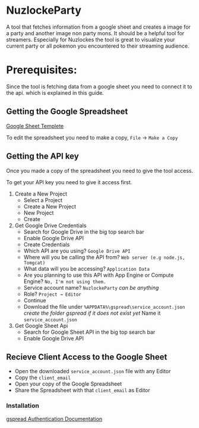 # NuzlockeParty
A tool that fetches information from a google sheet and creates a image for a party and another image non party mons. 
It should be a helpful tool for streamers. Especially for Nuzlockes the tool is great to visualize your current party or all pokemon you encountered to their streaming audience.

# Prerequisites:
Since the tool is fetching data from a google sheet you need to connect it to the api. which is explained in this guide.

## Getting the Google Spreadsheet
[Google Sheet Templete](https://docs.google.com/spreadsheets/d/1vuRwyKBmP0qiYCc6NR9SaK-5cf0tuJ-JGlO0Zme_yMc/edit?usp=sharing)

To edit the spreadsheet you need to make a copy, `File` → `Make a Copy`

## Getting the API key
Once you made a copy of the spreadsheet you need to give the tool access.

To get your API key you need to give it access first.

1. Create a New Project  
    - Select a Project  
    - Create a New Project  
    - New Project 
    - Create
2. Get Google Drive Credentials
    - Search for Google Drive in the big top search bar
    - Enable Google Drive API
    - Create Credentials
    - Which API are you using? ``Google Drive API``
    - Where will you be calling the API from? ``Web server (e.g node.js, Tomgcat)`` 
    - What data will you be accessing? ``Application Data``
    - Are you planning to use this API with App Engine or Compute Engine? ``No, I'm not using them.``
    - Service account name? ``NuzlockeParty`` *can be anything*
    - Role? ``Project → Editor``
    - Continue
    - Download the file under ``%APPDATA%\gspread\service_account.json`` *create the folder gspread if it does not exist yet*
      Name it ``service_account.json``
3. Get Google Sheet Api
    - Search for Google Sheet API in the big top search bar
    - Enable Google Drive API
    
## Recieve Client Access to the Google Sheet
  - Open the downloaded ``service_account.json`` file with any Editor
  - Copy the ``client_email``
  - Open your copy of the Google Spreadsheet
  - Share the Spreadsheet with that ``client_email`` as Editor
    
### Installation   


[gspread Authentication Documentation](https://gspread.readthedocs.io/en/latest/oauth2.html)
